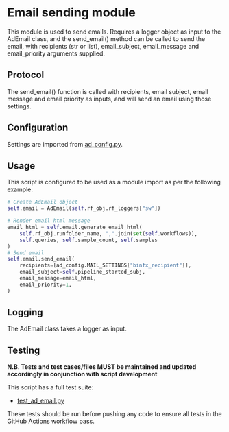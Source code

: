 # Email sending module

This module is used to send emails. Requires a logger object as input to the AdEmail class, and the send_email() method can be called to send the email, with recipients (str or list), email_subject, email_message and email_priority arguments supplied.

## Protocol

The send_email() function is called with recipients, email subject, email message and email priority as inputs, and will send an email using those settings.

## Configuration

Settings are imported from [ad_config.py](../config/ad_config.py).

## Usage

This script is configured to be used as a module import as per the following example:

```python
# Create AdEmail object
self.email = AdEmail(self.rf_obj.rf_loggers["sw"])

# Render email html message
email_html = self.email.generate_email_html(
    self.rf_obj.runfolder_name, ",".join(set(self.workflows)),
    self.queries, self.sample_count, self.samples
)
# Send email
self.email.send_email(
    recipients=[ad_config.MAIL_SETTINGS["binfx_recipient"]],
    email_subject=self.pipeline_started_subj,
    email_message=email_html,
    email_priority=1,
)
```

## Logging

The AdEmail class takes a logger as input.

## Testing

**N.B. Tests and test cases/files MUST be maintained and updated accordingly in conjunction with script development**

This script has a full test suite:
* [test_ad_email.py](../test/test_ad_email.py)
  
These tests should be run before pushing any code to ensure all tests in the GitHub Actions workflow pass.